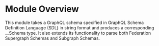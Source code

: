 # Module Overview
This module takes a GraphQL schema specified in GraphQL Schema Definition Language (SDL) in string format and produces a corresponding __Schema type.
It also extends its functionality to parse both Federation Supergraph Schemas and Subgraph Schemas.